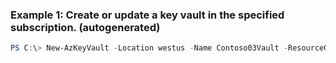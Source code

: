 ### Example 1: Create or update a key vault in the specified subscription. (autogenerated)
```powershell
PS C:\> New-AzKeyVault -Location westus -Name Contoso03Vault -ResourceGroupName MyResourceGroup
```


